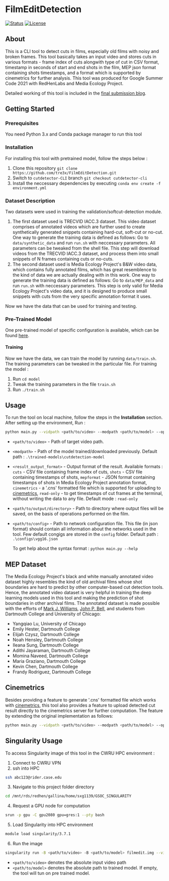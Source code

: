 # FilmEditDetection
[![Status](https://img.shields.io/badge/status-active-success.svg)]() 
[![License](https://img.shields.io/badge/license-MIT-blue.svg)](/LICENSE)

## About
This is a CLI tool to detect cuts in films, especially old films with noisy and broken frames. This tool basically takes an input video and stores cuts in various formats - frame index of cuts alongwith type of cut in CSV format, timestamp in seconds of start and end shots in the film, MEP json format containing shots timestamps, and a format which is supported by cinemetrics for further analysis. 
This tool was produced for Google Summer Code 2021 with RedHenLabs and Media Ecology Project. 

Detailed working of this tool is included in the [final submission blog](https://gsocblog-tre3x.netlify.app/final-project.html).

## Getting Started


### Prerequisites
You need Python 3.x and Conda package manager to run this tool

### Installation
For installing this tool with pretrained model, follow the steps below :
1. Clone this repository `git clone https://github.com/tre3x/FilmEditDetection.git`
2. Switch to `cutdetector-CLI` branch `git checkout cutdetector-cli`
3. Install the neccessary dependencies by executing `conda env create -f environment.yml`

### Dataset Description
Two datasets were used in training the validation/softcut-detection module.
1. The first dataset used is TRECVID IACC.3 dataset. This video dataset comprises of annotated videos which are further used to create synthetically generated snippets containing hard-cut, soft-cut or no-cut. One way to generate the training data is defined as follows: Go to `data/synthetic_data` and run `run.sh` with neccessary parameters. All parameters can be tweaked from the shell file. This step will download videos from the TRECVID IACC.3 dataset, and process them into small snippets of N frames containing cuts or no-cuts.
2. The second dataset used is Media Ecology Project's B&W video data, which contains fully annotated films, which has great resemblence to the kind of data we are actually dealing with in this work. One way to generate the training data is defined as follows: Go to `data/MEP_data` and run `run.sh` with neccessary parameters. This step is only valid for Media Ecology Project's video data, and it is designed to produce small snippets with cuts from the very specific annotation format it uses.

Now we have the data that can be used for training and testing.


### Pre-Trained Model
One pre-trained model of specific configuration is available, which can be found [here](https://drive.google.com/file/d/1KdyW31aCh6iD1Ot0RJK-N14-4A4NHNiD/view?usp=sharing).

#### Training
Now we have the data, we can train the model by running `data/train.sh`. The training parameters can be tweaked in the particular file. For training the model :
1. Run `cd model`
2. Tweak the training parameters in the file `train.sh`
3. Run `./train.sh`

## Usage

To run the tool on local machine, follow the steps in the **Installation** section.
After setting up the environment, Run :
```bash
python main.py --vidpath <path/to/video> --modpath <path/to/model> --operation <result_output_format> --oudir <path/to/output/directory> --config <path/to/config>
```
- `<path/to/video>` - Path of target video path.
- `<modpath>` - Path of the model trained/downloaded previously. Default path : `.\trained-models\cutdetection-model`
- `<result_output_format>` - Output format of the result. Available formats : `cuts` - CSV file containing frame index of cuts, `shots` - CSV file containing timestamps of shots, `mepformat` - JSON format containing timestamps of shots in Media Ecology Project annotation format, `cinemetrics` - a '.cns' formatted file which is supported for uploading to [cinemetrics](http://www.cinemetrics.lv/), `read-only` - to get timestamps of cut frames at the terminal, without writing the data to any file. Default mode : `read-only`
- `<path/to/output/directory>` - Path to directory where output files will be saved, on the basis of operations performed on the film.
- `<path/to/config>` - Path to network configuration file. This file (in json format) should contain all information about the networks used in the tool. Few default congigs are stored in the `config` folder. Default path : `.\configs\vgg16.json`

  To get help about the syntax format : `python main.py --help`

## MEP Dataset
The Media Ecology Project's black and white manually annotated video dataset highly resembles the kind of old archival films whose shot boundaries are hard to predict by other computer-based cut detection tools. Hence, the annotated video dataset is very helpful in training the deep learning models used in this tool and making the prediction of shot boundaries in other archival films. The annotated dataset is made possible with the efforts of [Mark J. Williams](https://faculty-directory.dartmouth.edu/mark-j-williams), [John P. Bell](https://itc.dartmouth.edu/people/john-p-bell), and students from Dartmouth College and University of Chicago:
- Yangqiao Lu, University of Chicago
- Emily Hester, Dartmouth College
- Elijah Czysz, Dartmouth College
- Noah Hensley, Dartmouth College
- Ileana Sung, Dartmouth College
- Adithi Jayaraman, Dartmouth College
- Momina Naveed, Dartmouth College
- Maria Graziano, Dartmouth College
- Kevin Chen, Dartmouth College
- Frandy Rodriguez, Dartmouth College

## Cinemetrics
Besides providing a feature to generate '.cns' formatted file which works with [cinemetrics](http://www.cinemetrics.lv/), this tool also provides a feature to upload detected cut result directly to the cinemetrics server for further computation. The feature by extending the original implementation as follows: 
```bash
python main.py --vidpath <path/to/video> --modpath <path/to/model> --operation <result_output_format> --config <path/to/config> --config <path/to/config> --cinemetrics_submit --yname <submitter name> --mtitle <movie_title> --myear <movie_year> --email <submitter_email>
```
  
## Singularity Usage
To access Singularity image of this tool in the CWRU HPC environment :
1. Connect to CWRU VPN
2. ssh into HPC
```bash
ssh abc123@rider.case.edu
```
3. Navigate to this project folder directory
```bash
cd /mnt/rds/redhen/gallina/home/sxg1139/GSOC_SINGULARITY
```
4. Request a GPU node for computation
```bash
srun -p gpu -C gpu2080 gpu=gres:1 --pty bash
```
5. Load Singularity into HPC environment
```bash
module load singularity/3.7.1
```
6. Run the image
```bash
singularity run -B <path/to/video> -B <path/to/model> filmedit.img --vidpath <path/to/video> --modpath <path/to/model> 
```
- `<path/to/video>` denotes the absolute input video path
- `<path/to/model>` denotes the absolute path to trained model. If empty, the tool will tun on pre trained model.
